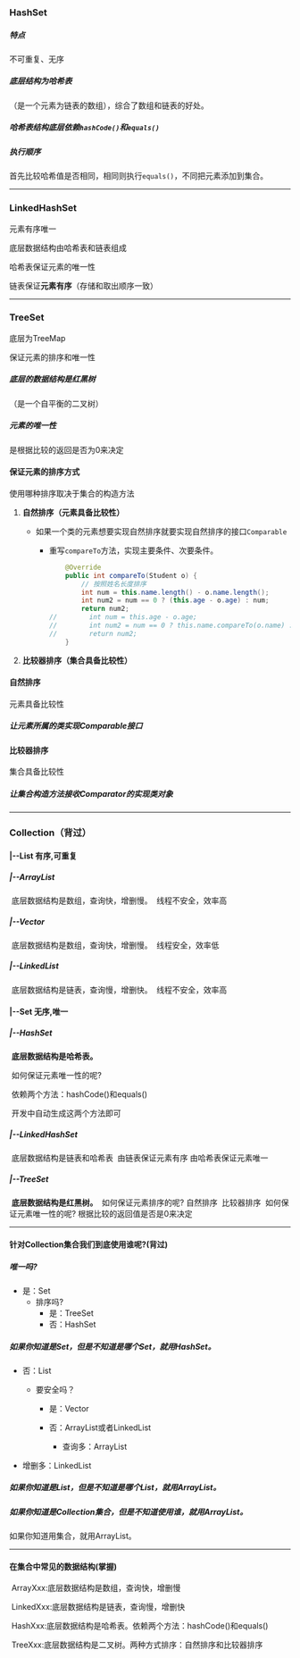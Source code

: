 ### HashSet

##### 特点

不可重复、无序



##### 底层结构为哈希表

（是一个元素为链表的数组），综合了数组和链表的好处。



##### 哈希表结构底层依赖`hashCode()`和`equals()`



##### 执行顺序

首先比较哈希值是否相同，相同则执行`equals()`，不同把元素添加到集合。



---



### LinkedHashSet

元素有序唯一

底层数据结构由哈希表和链表组成



哈希表保证元素的唯一性

链表保证**元素有序**（存储和取出顺序一致）



---

### TreeSet

底层为TreeMap

保证元素的排序和唯一性

##### 底层的数据结构是红黑树

（是一个自平衡的二叉树）



##### 元素的唯一性

是根据比较的返回是否为0来决定



#### 保证元素的排序方式

使用哪种排序取决于集合的构造方法

1. **自然排序（元素具备比较性）**

   - 如果一个类的元素想要实现自然排序就要实现自然排序的接口`Comparable`

     - 重写`compareTo`方法，实现主要条件、次要条件。

       ```java
           @Override
           public int compareTo(Student o) {
               // 按照姓名长度排序
               int num = this.name.length() - o.name.length();
               int num2 = num == 0 ? (this.age - o.age) : num;
               return num2;
       //        int num = this.age - o.age;
       //        int num2 = num == 0 ? this.name.compareTo(o.name) : num;
       //        return num2;
           }
       ```

       

2. **比较器排序（集合具备比较性）**



#### 自然排序

元素具备比较性

##### 让元素所属的类实现Comparable接口



#### 比较器排序

集合具备比较性

##### 让集合构造方法接收Comparator的实现类对象



---

### Collection（背过）

#### 		|--List	有序,可重复

##### 			|--ArrayList

​				底层数据结构是数组，查询快，增删慢。
​				线程不安全，效率高

##### 			|--Vector

​				底层数据结构是数组，查询快，增删慢。
​				线程安全，效率低

##### 			|--LinkedList

​				底层数据结构是链表，查询慢，增删快。
​				线程不安全，效率高

#### 		|--Set	无序,唯一

##### 			|--HashSet

​				**底层数据结构是哈希表。**

​				如何保证元素唯一性的呢?

​					依赖两个方法：hashCode()和equals()

​					开发中自动生成这两个方法即可

##### 				|--LinkedHashSet

​					底层数据结构是链表和哈希表
​					由链表保证元素有序
​					由哈希表保证元素唯一

##### 			|--TreeSet

​				**底层数据结构是红黑树。**
​				如何保证元素排序的呢?
​					自然排序
​					比较器排序
​				如何保证元素唯一性的呢?
​					根据比较的返回值是否是0来决定



---

#### 针对Collection集合我们到底使用谁呢?(背过)

##### 	唯一吗?

- 是：Set
  - 排序吗?
    - 是：TreeSet
    - 否：HashSet



##### **如果你知道是Set，但是不知道是哪个Set，就用HashSet。**

- 否：List

  - 要安全吗？

    - 是：Vector

    - 否：ArrayList或者LinkedList

      - 查询多：ArrayList
- 增删多：LinkedList



##### 如果你知道是List，但是不知道是哪个List，就用ArrayList。

##### **如果你知道是Collection集合，但是不知道使用谁，就用ArrayList。**

如果你知道用集合，就用ArrayList。



---

#### 在集合中常见的数据结构(掌握)

​	ArrayXxx:底层数据结构是数组，查询快，增删慢

​	LinkedXxx:底层数据结构是链表，查询慢，增删快

​	HashXxx:底层数据结构是哈希表。依赖两个方法：hashCode()和equals()

​	TreeXxx:底层数据结构是二叉树。两种方式排序：自然排序和比较器排序




